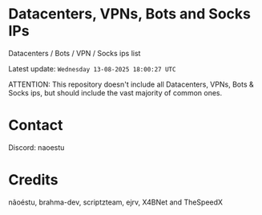 # Datacenters, VPNs, Bots and Socks IPs
 
Datacenters / Bots / VPN / Socks ips list

Latest update: `Wednesday 13-08-2025 18:00:27 UTC` 

ATTENTION: This repository doesn't include all Datacenters, VPNs, Bots & Socks ips, 
but should include the vast majority of common ones.

# Contact
Discord: naoestu

# Credits
nãoéstu, brahma-dev, scriptzteam, ejrv, X4BNet and TheSpeedX
